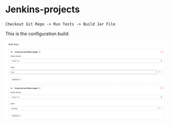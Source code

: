 # Jenkins-projects

`Checkout Git Repo -> Run Tests -> Build Jar File`

This is the configuration build: 

![Screenshot](screenshot.png)